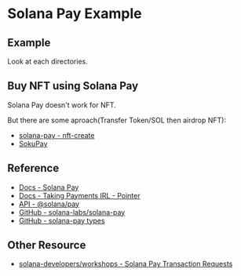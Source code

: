 # Solana Pay Example

## Example
Look at each directories.

## Buy NFT using Solana Pay
Solana Pay doesn't work for NFT.  

But there are some aproach(Transfer Token/SOL then airdrop NFT):
- [solana-pay - nft-create](https://github.com/solana-labs/solana-pay/blob/e0fccc7d67993179162cefe82053375d30b0fb74/examples/nft-create/pages/api/checkout.ts)
- [SokuPay](https://github.com/SokuPay)

## Reference
- [Docs - Solana Pay](https://docs.solanapay.com/)
- [Docs - Taking Payments IRL - Pointer](https://www.pointer.gg/tutorials/solana-pay-irl-payments/944eba7e-82c6-4527-b55c-5411cdf63b23)
- [API - @solana/pay](https://docs.solanapay.com/api/core)
- [GitHub - solana-labs/solana-pay](https://github.com/solana-labs/solana-pay)
- [GitHub - solana-pay types](https://github.com/solana-labs/solana-pay/tree/master/core/src)

## Other Resource
- [solana-developers/workshops - Solana Pay Transaction Requests](https://github.com/solana-developers/workshops/tree/main/workshops/storefront-solanapay)
